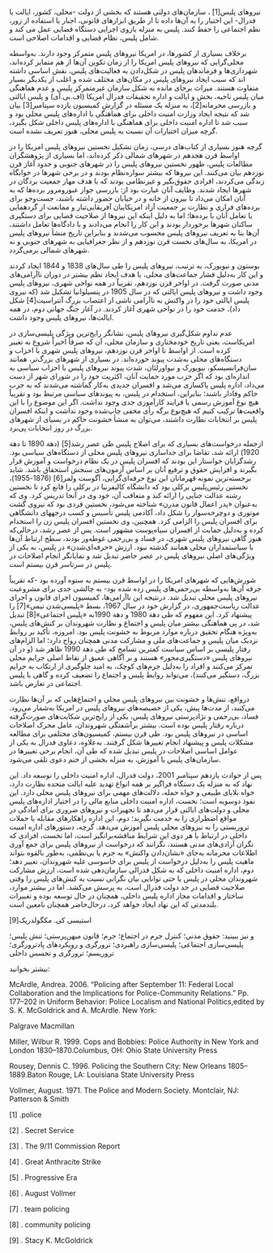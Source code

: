   نیروهای پلیس[1] ، سازمان‌های دولتی هستند که بخشی از دولت -محلی، کشور، ایالت یا فدرال- این اختیار را به آن‌ها داده تا از طریق ابزارهای قانونی، اجبار یا استفاده از زور، نظم اجتماعی را حفظ کنند. پلیس به منزله بازوی اجرایی دستگاه قضایی عمل می کند و شامل پلیس، نظام قضایی و اقدامات اصلاحی است.

 برخلاف بسیاری از کشورها، در امریکا نیروهای پلیس متمرکز وجود دارند. به‌واسطه محلی‌گرایی که نیروهای پلیس امریکا را از زمان تکوین آن‌ها از هم متمایز کرده‌اند، شهرداری‌ها و فرماندهان پلیس در شکل‌دادن به فعالیت‌های پلیس، نقش اساسی داشته اند که سبب ایجاد نیروهای پلیس در مکان‌های مختلف شده و اغلب از یکدیگر بسیار متفاوت هستند. میراث برجای مانده به شکل سازمان غیرمتمرکز پلیس و عدم هماهنگی میان پلیس ناحیه، بخش و ایالت و اداره تحقیقات فدرال امریکا (اف‌.بی.آی) و پلیس ایالتی و بازرسی محرمانه[2]، به منزله یک مسئله در گزارش کمیسیون یازده سپتامبر[3] بیان شد که نتیجه ایجاد وزارت امنیت داخلی برای هماهنگی با اداره‌های پلیس محلی بود و سبب شد تا اداره امنیت داخلی برای هماهنگی با اداره‌های پلیس داخلی شکل بگیرد، گرچه میزان اختیارات آن نسبت به پلیس محلی، هنوز تعریف نشده است.

گرچه هنوز بسیاری از کتاب‌های درسی، زمان تشکیل نخستین نیروهای پلیس امریکا را در اواسط قرن هجدهم در شهرهای شمالی ذکر کرده‌اند، اما بسیاری از پژوهشگران مطالعات پلیس، ظهور نخستین نیروهای پلیس را در شهرهای جنوبی و حدود آغاز قرن نوزدهم بیان می‌کنند. این نیروها که بیشتر سواره‌نظام بودند و در برخی شهرها در خوابگاه زندگی می‌کردند، افرادی حقوق‌بگیر و غیرنظامی بودند که با هدف مهار جمعیت بردگان در شهرها ایجاد شدند. وظایف آنان عبارت بود از: بازرسی جواز عبورومرور برده‌ها که به آنان امکان می‌داد تا بیرون از خانه و در خیابان حضور داشته باشند، جست‌وجو برای برده‌های فراری و نظارت بر جمعیت آزاد امریکاییان آفریقایی‌تبار و ممانعت از گردهمایی یا تعامل آنان با برده‌ها؛ اما به دلیل اینکه این نیروها از صلاحیت قضایی برای دستگیری ساکنان شهرها برخوردار بودند و این کار را انجام می‌دادند و با دادگاه‌ها تعامل داشتند، آن‌ها بنا به تعریف نیروهای پلیس محسوب می‌شدند و بنابراین تاریخ منشأ نیروهای پلیس در امریکا، به سال‌های نخست قرن نوزدهم و از نظر جغرافیایی به شهرهای جنوبی و نه شهرهای شمالی برمی‌گردد.

 بوستون و نیویورک، به ترتیب، نیروهای پلیس را طی سال‌های 1838 و 1844 ایجاد کردند و این کار به‌دلیل فشار جماعت‌های محلی، با هدف ایجاد نظم بیشتر در دوران ناآرامی‌های مدنی صورت گرفت. در اواخر قرن نوزدهم، تقریباً در همه نواحی شهری، نیروهای پلیس وجود داشت و نیروهای پلیس ایالتی که در سال 1905 در پنسیلوانیا تشکیل شد (که نیروی پلیس ایالتی خود را در واکنش به ناآرامی ناشی از اعتصاب بزرگ آنتراسیت[4] شکل داد)، خدمت خود را در نواحی شهری آغاز کردند. در آغاز جنگ جهانی دوم، در همه ایالت‌ها، نیروهای پلیس وجود داشت.

عدم تداوم شکل‌گیری نیروهای پلیس، نشانگر رایج‌ترین ویژگی پلیسی‌سازی در امریکاست، یعنی تاریخ خودمختاری و سازمان محلی، آن که صرفاً اخیراً شروع به تغییر کرده است. از اواسط تا اواخر قرن نوزدهم، نیروهای پلیس شهری با احزاب و دستگاه‌های محلی به‌شدت پیوند خورده‌اند. در بسیاری از شهرهای بزرگ‌تر، همانند سان‌فرانسیسکو، نیویورک و نیواورلئان، شدت پیوند نیروهای پلیس با احزاب سیاسی به اندازه‌ای بود که اگر حزب مورد حمایت آنان، اکثریت خود را در شورای شهر از دست می‌داد، اداره پلیس پاکسازی می‌شد و افسران جدیدی به‌کار گماشته می‌شدند که به حزب حاکم وفادار باشند؛ بنابراین، استخدام در پلیس، به پیوندهای سیاسی مرتبط بود و تقریباً هیچ نوع آموزش رسمی یا فرایند کارآموزی جدی وجود نداشت. اگر این موضوع را با این واقعیت‌ها ترکیب کنیم که هیچ‌نوع برگه رأی مخفی چاپ‌شده وجود نداشت و اینکه افسران پلیس بر انتخابات نظارت داشتند، می‌توان به منشأ خشونت حاکم در بسیای از شهرهای بزرگ در روز انتخابات پی‌برد.

 ازجمله درخواست‌های بسیاری که برای اصلاح پلیس طی عصر رشد[5] (دهة 1890 تا دهة 1920) ارائه شد، تقاضا برای جداسازی نیروهای پلیس محلی از دستگاه‌های سیاسی بود. رشدگرایان خواستار این بودند که افسران پلیس در یک نظام درخواست و آموزش قرار بگیرند و افزایش حقوق و ترفیع آنان بر اساس آزمون‌های سنجش استحقاق باشد. شاید برجسته‌ترین نمونه قهرمانان این نوع حرفه‌ای‌گرایی، آگوست ولمر[6] (1876-1955)، نخستین رئیس‌پلیس برکلی بود که دانشگاه کالیفرنیا در برکلی را قانع کرد تا نخستین رشته عدالت جنایی را ارائه کند و متعاقب آن، خود وی در آنجا تدریس کرد. وی که به‌عنوان «پدر اعمال قانون مدرن» شناخته می‌شود، نخستین فردی بود که نیروی گشت موتوری و دوچرخه‌سوار را شکل داد، آکادمی پلیس تأسیس و کسب درجه­های دانشگاهی برای افسران پلیس را الزامی کرد. همچنین، وی نخستین افسران پلیس زن را استخدام کرده و به‌دلیل حمایت از افسران سیاه‌پوست مشهور است. پس از عصر رشد، درحالی‌که هنوز گاهی نیروهای پلیس شهری، در فساد و بی‌رحمی غوطه‌ور بودند، سطح ارتباط آن‌ها با سیاستمداران محلی همانند گذشته نبود. ارزش «حرفه‌ای‌شدن» در پلیس، به یکی از ویژگی‌های اصلی نیروهای پلیس در عصر حاضر تبدیل شد و نمایانگر انجام اصلاحات در پلیس در سرتاسر قرن بیستم است. 

شورش‌هایی که شهرهای امریکا را در اواسط قرن بیستم به ستوه آورده بود -که تقریباً جرقه آن‌ها به‌واسطه بی‌رحمی‌های پلیس زده شده بود- به چالشی جدی برای مشروعیت نیروهای پلیس محلی تبدیل شد. درنتیجه این ناآرامی‌ها، کمیسیون اجرای قانون و اجرای عدالت ریاست‌جمهوری، در گزارش خود در سال 1967، بسط «پلیسی‌شدن تیمی»[7] را پیشنهاد کرد. این مفهوم که طی دهة 1980 و دهة 1990به «پلیس اجتماعی»[8] تبدیل شد، در پی هماهنگی بیشتر میان پلیس و اجتماع و نظارت شهروندان بر کنش‌های پلیس، به‌ویژه هنگام تحقیق درباره موارد مربوط به خشونت پلیس بود. امروزه، تأکید بر روابط نزدیک میان پلیس و جماعت‌های ملی و مشارکت مدنی همچنان رواج دارد؛ اما الزام‌های رفتار پلیسی بر اساس سیاست کمترین تسامح که طی دهة 1990 ظاهر شد (و در آن نیروهای پلیس «دستگیری‌محور» هستند و بر آگاهی عمیق از نقاط اصلی جرایم محلی تمرکز می‌کنند و افراد را به‌دلیل جرم‌های کوچک، به امید جلوگیری از ارتکاب به جرایم بزرگ، دستگیر می‌کنند)، می‌تواند روابط پلیس و اجتماع را تضعیف کرده و گاهی با پلیس اجتماعی در تعارض باشد.

 درواقع، تنش‌ها و خشونت بین نیروهای پلیس محلی و اجتماع‌هایی که بر آن‌ها نظارت می‌کنند، از مدت‌ها پیش، یکی از خصیصه‌های نیروهای پلیس در امریکا به‌شمار می‌رود. فساد، بی‌رحمی و نژادپرستی نیروهای پلیس، یکی از رایج‌ترین شکایت‌های صورت‌گرفته درباره رفتار پلیس بوده است. بیشتر برآشفتگی شهروندان، عامل محرک اصلاحات اساسی در نیروهای پلیس بود. طی قرن بیستم، کمیسیون‌های مختلفی برای مطالعه مشکلات پلیس و پیشنهاد انجام تغییرها شکل گرفتند. به‌علاوه، دعاوی فدرال به یکی از عوامل اساسی اصلاحات در پلیس تبدیل شده که طی آن، انجام برخی تغییرها در سازمان‌های پلیس یا آموزش، به منزله بخشی از ختم دعوی تلقی می‌شود.

پس از حوادث یازدهم سپتامبر 2001، دولت فدرال، اداره امنیت داخلی را توسعه داد. این نهاد که به منزله یک دستگاه فراگیر بر همه انواع تهدید علیه ایالت متحده نظارت دارد، خواه بلایای طبیعی و خواه حمله، دلالت‌های مهمی برای نیروهای پلیس محلی دارد. این نفوذ دوسویه است؛ نخست، اداره امنیت داخلی منابع مالی را در اختیار اداره‌های پلیس محلی و دولت‌های ایالتی قرار می‌دهد تا تجهیزات و نیروهای ضروری برای آمادگی در مواقع اضطراری را به خدمت بگیرند؛ دوم، این اداره راهکارهای مقابله با حملات تروریستی را به نیروهای محلی پلیس آموزش می‌دهد. گرچه، دستورهای اداره امنیت داخلی در ارتباط با هر دوی این شرایط مناقشه‌برانگیز است، اما نخست، افرادی که نگران آزادی‌های مدنی هستند، نگرانند که درخواست از نیروهای پلیس برای جمع آوری اطلاعات محرمانه به‌جای «نشان‌دادن واکنش» به جرم یا بی‌نظمی، به‌طور بالقوه بتواند ماهیت پلیس را به‌دلیل درخواست از پلیس برای جاسوسی علیه شهروندان، تغییر دهد؛ دوم، اداره امنیت داخلی که به شکل فدرالی سازمان‌دهی شده است، ارزش مشارکت شهروندان محلی در پلیس یا حتی توانایی بیان نگرانی نسبت به کنش‌های پلیس را وقتی صلاحیت قضایی در حد دولت فدرال است، به پرسش می‌کشد. اما در بیشتر موارد، ساختار و اقدامات مجاز اداره پلیس داخلی، همچنان در حال ‌توسعه بوده و تغییرات بلندمدتی که این نهاد ایجاد خواهد کرد، درحال‌حاضر همچنان نامعین است.

 استیسی کی. مک­گولدریک[9]

 و نیز ببینید: حقوق مدنی؛ کنترل جرم در اجتماع؛ جرم؛ قانون میهن‌پرستی؛ تنش پلیس؛ پلیسی‌سازی اجتماعی؛ پلیسی‌سازی راهبردی؛ ترورگری و رویکردهای پادترورگری؛ تروریسم؛ ترورگری و تجسس داخلی

بیشتر بخوانید:

McArdle, Andrea. 2006. “Policing after September 11: Federal Local Collaboration and the Implications for Police-Community Relations.” Pp. 177–202 in Uniform Behavior: Police Localism and National Politics,edited by S. K. McGoldrick and A. McArdle. New York:

Palgrave Macmillan

Miller, Wilbur R. 1999. Cops and Bobbies: Police Authority in New York and London 1830–1870.Columbus, OH: Ohio State University Press

Rousey, Dennis C. 1996. Policing the Southern City: New Orleans 1805–1889.Baton Rouge, LA: Louisiana State University Press

Vollmer, August. 1971. The Police and Modern Society. Montclair, NJ: Patterson & Smith

 [1] .police

[2] . Secret Service

[3] . The 9/11 Commission Report

 [4] . Great Anthracite Strike

[5] . Progressive Era

 [6] . August Vollmer

 [7] . team policing

[8] . community policing

 [9] . Stacy K. McGoldrick

 

 

 

 